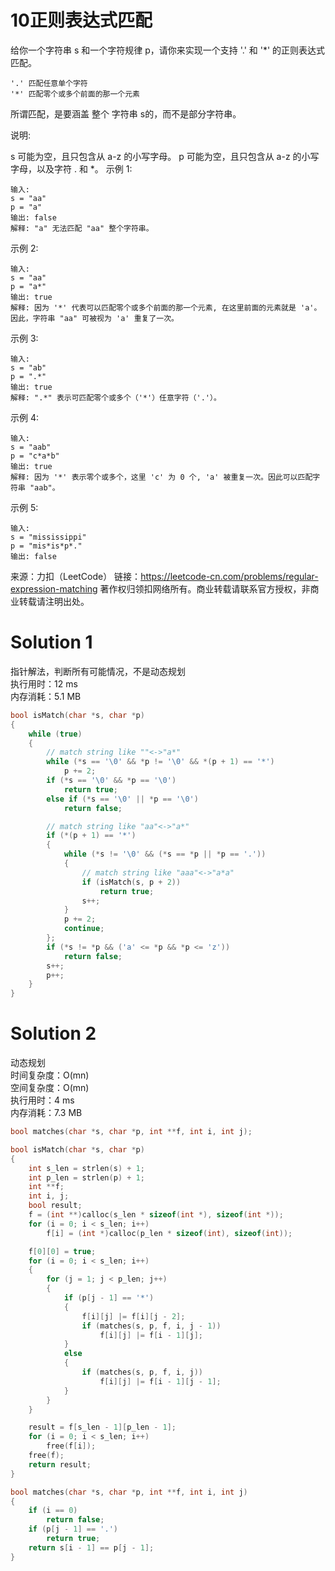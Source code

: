 # 10正则表达式匹配

给你一个字符串 s 和一个字符规律 p，请你来实现一个支持 '.' 和 '*' 的正则表达式匹配。
```
'.' 匹配任意单个字符
'*' 匹配零个或多个前面的那一个元素
```
所谓匹配，是要涵盖 整个 字符串 s的，而不是部分字符串。

说明:

s 可能为空，且只包含从 a-z 的小写字母。
p 可能为空，且只包含从 a-z 的小写字母，以及字符 . 和 *。
示例 1:
```
输入:
s = "aa"
p = "a"
输出: false
解释: "a" 无法匹配 "aa" 整个字符串。
```
示例 2:
```
输入:
s = "aa"
p = "a*"
输出: true
解释: 因为 '*' 代表可以匹配零个或多个前面的那一个元素, 在这里前面的元素就是 'a'。因此，字符串 "aa" 可被视为 'a' 重复了一次。
```
示例 3:
```
输入:
s = "ab"
p = ".*"
输出: true
解释: ".*" 表示可匹配零个或多个（'*'）任意字符（'.'）。
```
示例 4:
```
输入:
s = "aab"
p = "c*a*b"
输出: true
解释: 因为 '*' 表示零个或多个，这里 'c' 为 0 个, 'a' 被重复一次。因此可以匹配字符串 "aab"。
```
示例 5:
```
输入:
s = "mississippi"
p = "mis*is*p*."
输出: false
```
来源：力扣（LeetCode）
链接：https://leetcode-cn.com/problems/regular-expression-matching
著作权归领扣网络所有。商业转载请联系官方授权，非商业转载请注明出处。

# Solution 1
指针解法，判断所有可能情况，不是动态规划  
执行用时：12 ms  
内存消耗：5.1 MB  
``` c
bool isMatch(char *s, char *p)
{
    while (true)
    {
        // match string like ""<->"a*"
        while (*s == '\0' && *p != '\0' && *(p + 1) == '*')
            p += 2;
        if (*s == '\0' && *p == '\0')
            return true;
        else if (*s == '\0' || *p == '\0')
            return false;

        // match string like "aa"<->"a*"
        if (*(p + 1) == '*')
        {
            while (*s != '\0' && (*s == *p || *p == '.'))
            {
                // match string like "aaa"<->"a*a"
                if (isMatch(s, p + 2))
                    return true;
                s++;
            }
            p += 2;
            continue;
        };
        if (*s != *p && ('a' <= *p && *p <= 'z'))
            return false;
        s++;
        p++;
    }
}
```

# Solution 2
动态规划  
时间复杂度：O(mn)  
空间复杂度：O(mn)  
执行用时：4 ms  
内存消耗：7.3 MB  
``` c
bool matches(char *s, char *p, int **f, int i, int j);

bool isMatch(char *s, char *p)
{
    int s_len = strlen(s) + 1;
    int p_len = strlen(p) + 1;
    int **f;
    int i, j;
    bool result;
    f = (int **)calloc(s_len * sizeof(int *), sizeof(int *));
    for (i = 0; i < s_len; i++)
        f[i] = (int *)calloc(p_len * sizeof(int), sizeof(int));

    f[0][0] = true;
    for (i = 0; i < s_len; i++)
    {
        for (j = 1; j < p_len; j++)
        {
            if (p[j - 1] == '*')
            {
                f[i][j] |= f[i][j - 2];
                if (matches(s, p, f, i, j - 1))
                    f[i][j] |= f[i - 1][j];
            }
            else
            {
                if (matches(s, p, f, i, j))
                    f[i][j] |= f[i - 1][j - 1];
            }
        }
    }

    result = f[s_len - 1][p_len - 1];
    for (i = 0; i < s_len; i++)
        free(f[i]);
    free(f);
    return result;
}

bool matches(char *s, char *p, int **f, int i, int j)
{
    if (i == 0)
        return false;
    if (p[j - 1] == '.')
        return true;
    return s[i - 1] == p[j - 1];
}
```
